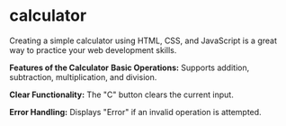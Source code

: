 # calculator
Creating a simple calculator using HTML, CSS, and JavaScript is a great way to practice your web development skills. 


**Features of the Calculator**
  **Basic Operations:** 
      Supports addition, subtraction, multiplication, and division.

  **Clear Functionality:**
      The "C" button clears the current input.

  **Error Handling:**
      Displays "Error" if an invalid operation is attempted.

